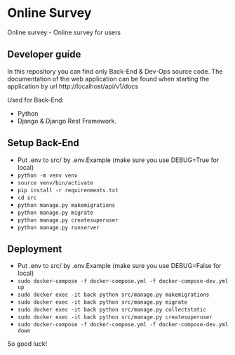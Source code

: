 # Online Survey

Online survey - Online survey for users
## Developer guide

In this repository you can find only Back-End & Dev-Ops source code.
The documentation of the web application can be found when starting the application by url
http://localhost/api/v1/docs

Used for Back-End:

* Python
* Django & Django Rest Framework.

## Setup Back-End

* Put .env to src/ by .env.Example (make sure you use DEBUG=True for local)
* ```python -m venv venv```
* ```source venv/bin/activate```
* ```pip install -r requirenments.txt```
* ```cd src```
* ```python manage.py makemigrations```
* ```python manage.py migrate```
* ```python manage.py createsuperuser```
* ```python manage.py runserver```


## Deployment
* Put .env to src/ by .env.Example (make sure you use DEBUG=False for local)
* ```sudo docker-compose -f docker-compose.yml -f docker-compose-dev.yml up ```
* ```sudo docker exec -it back python src/manage.py makemigrations ```
* ```sudo docker exec -it back python src/manage.py migrate ```
* ```sudo docker exec -it back python src/manage.py collectstatic ```
* ```sudo docker exec -it back python src/manage.py createsuperuser ```
* ```sudo docker-compose -f docker-compose.yml -f docker-compose-dev.yml down ```


So good luck!